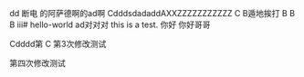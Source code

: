 dd 断电  的阿萨德啊的ad啊  CdddsdadaddAXXZZZZZZZZZZZ
C
B遁地挨打
B
B
B
iii# hello-world
ad对对对
this is a test.
你好
你好哥哥

Cdddd第
C
第3次修改测试

第四次修改测试
